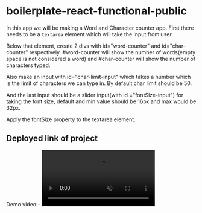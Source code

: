 # boilerplate-react-functional-public

In this app we will be making a Word and Character counter app.
First there needs to be a <code>textarea</code> element which will take the input
from user.

Below that element, create 2 divs with id="word-counter" and id="char-counter" respectively.
#word-counter will show the number of words(empty space is not considered a word) and #char-counter will show the number of characters typed.

Also make an input with id="char-limit-input" which takes a number which is the limit of characters we can type in.
By default char limit should be 50.

And the last input should be a slider input(with id ="fontSize-input") for taking the font size, default and min value should be 16px and max would be 32px.

Apply the fontSize property to the textarea element.


## Deployed link of project




Demo video:-
<video src="https://d3dyfaf3iutrxo.cloudfront.net/general/upload/e449406acecb4a1186ae9cc77a55933f.mp4" controls autoplay muted>
"# ReactJs-Meshoo" 
